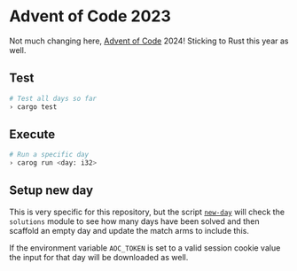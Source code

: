 # Advent of Code 2023

Not much changing here, [Advent of Code](https://adventofcode.com) 2024!
Sticking to Rust this year as well.

## Test

```sh
# Test all days so far
› cargo test
```

## Execute

```sh
# Run a specific day
› carog run <day: i32>
```

## Setup new day

This is very specific for this repository, but the script [`new-day`](./new-day)
will check the `solutions` module to see how many days have been solved and then
scaffold an empty day and update the match arms to include this.

If the environment variable `AOC_TOKEN` is set to a valid session cookie value
the input for that day will be downloaded as well.
